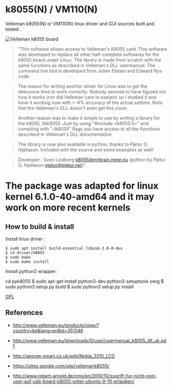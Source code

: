 k8055(N) / VM110(N)
=====
Velleman k8055(N) or VM110(N) linux driver and GUI sources built and tested .

![Velleman k8055 board](https://raw.github.com/rm-hull/k8055/master/k8055.jpg)



>"This software allows access to Velleman's K8055 card. This software was
developed to replace all other half-complete softwares for the k8055 board
under Linux. The library is made from scratch with the same functions as
described in Velleman's DLL usermanual. The command line tool is developed from
Julien Etelain and Edward Nys code.

>The reason for writing another driver for Linux was to get the debounce time to
work correctly. Nobody seemed to have figured out how it works (nor did
Velleman care to explain) so I studied it and have it working now with +-4%
accuracy of the actual settime. Note that the Velleman's DLL doesn't even get
this close.

>Another reason was to make it simple to use by writing a library for the k8055,
libk8055. Just by using "#include <k8055.h>" and compiling with "-lk8055" flags
you have access to all the functions described in Velleman's DLL documentation.

>The library is now also available in python, thanks to Pjetur G. Hjaltason.
Included with the source and some examples as well!

>Developer : Sven Lindberg <k8055@mrbrain.mine.nu> (python by Pjetur G.
Hjaltason <pjetur@pjetur.net>)"

# The package was adapted for linux kernel 6.1.0-40-amd64 and it may work on more recent kernels

How to build & install
----------------------
Install linux driver :

    $ sudo apt install build-essential libusb-1.0-0-dev
    $ cd driver/k8055
    $ sudo make 
    $ sudo make install

Install python3 wrapper:

cd pyk8055
$ sudo apt-get install python3-dev python3-setuptools swig
$ sudo python3 setup.py build
$ sudo python3 setup.py install
   

[GPL](http://www.gnu.org/licenses/gpl.html)

References
----------
* http://www.velleman.eu/products/view/?country=be&lang=en&id=351346

* http://www.velleman.eu/downloads/0/user/usermanual_k8055_dll_uk.pdf

* http://george-smart.co.uk/wiki/Nokia_3310_LCD

* https://sites.google.com/site/vellemank8055/

* http://www.robert-arnold.de/cms/en/2010/10/zugriff-fur-nicht-root-user-auf-usb-board-k8055-unter-ubuntu-9-10-erlauben/

